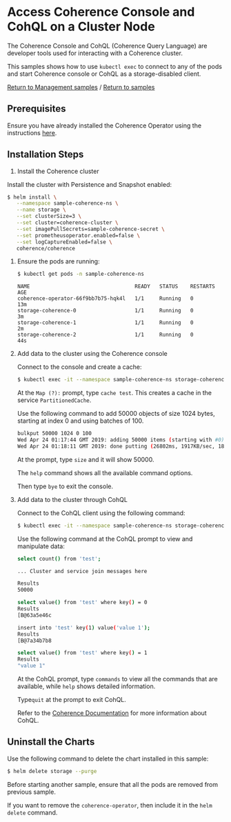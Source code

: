 # Access Coherence Console and CohQL on a Cluster Node

The Coherence Console and CohQL (Coherence Query Language) are developer tools used for interacting with a Coherence cluster.

This samples shows how to use `kubectl exec` to connect to any of the pods and start Coherence console or CohQL as a storage-disabled client.

[Return to Management samples](../) / [Return to samples](../../README.md#list-of-samples)

## Prerequisites

Ensure you have already installed the Coherence Operator using the instructions [here](../../../README.md#install-the-coherence-operator).

## Installation Steps

1. Install the Coherence cluster

  Install the cluster with Persistence and Snapshot enabled:

   ```bash
   $ helm install \
      --namespace sample-coherence-ns \
      --name storage \
      --set clusterSize=3 \
      --set cluster=coherence-cluster \
      --set imagePullSecrets=sample-coherence-secret \
      --set prometheusoperator.enabled=false \
      --set logCaptureEnabled=false \
      coherence/coherence
   ```
   
1. Ensure the pods are running:

   ```bash
   $ kubectl get pods -n sample-coherence-ns
   ```
   ```console
   NAME                                  READY   STATUS    RESTARTS   AGE
   coherence-operator-66f9bb7b75-hqk4l   1/1     Running   0          13m
   storage-coherence-0                   1/1     Running   0          3m
   storage-coherence-1                   1/1     Running   0          2m
   storage-coherence-2                   1/1     Running   0          44s
   ```
   
1. Add data to the cluster using the Coherence console

   Connect to the console and create a cache:

   ```bash
   $ kubectl exec -it --namespace sample-coherence-ns storage-coherence-0 bash /scripts/startCoherence.sh console
   ```   
   
   At the `Map (?):` prompt, type `cache test`.  This creates a cache in the service `PartitionedCache`.
   
   Use the following command to add 50000 objects of size 1024 bytes, starting at index 0 and using batches of 100.
   
   ```bash
   bulkput 50000 1024 0 100
   Wed Apr 24 01:17:44 GMT 2019: adding 50000 items (starting with #0) each 1024 bytes ...
   Wed Apr 24 01:18:11 GMT 2019: done putting (26802ms, 1917KB/sec, 1865 items/sec)
   ```
   
   At the prompt, type `size` and it will show 50000.
   
   The `help` command shows all the available command options.
   
   Then type `bye` to exit the console.
      
1. Add data to the cluster through CohQL

   Connect to the CohQL client using the following command:

   ```bash
   $ kubectl exec -it --namespace sample-coherence-ns storage-coherence-0 bash /scripts/startCoherence.sh queryplus
   ```   
   
   Use the following command at the CohQL prompt to view and manipulate data:
   
   ```bash
   select count() from 'test';

   ... Cluster and service join messages here

   Results
   50000

   select value() from 'test' where key() = 0
   Results
   [B@63a5e46c

   insert into 'test' key(1) value('value 1');
   Results
   [B@7a34b7b8

   select value() from 'test' where key() = 1
   Results
   "value 1"
   ```
   
   At the CohQL prompt, type `commands` to view all the commands that are available, while `help` shows detailed information.
   
   Type`quit` at the prompt to exit CohQL.
   
   Refer to the [Coherence Documentation](https://docs.oracle.com/middleware/1221/coherence/develop-applications/api_cq.htm#COHDG5264) for more information about CohQL.

## Uninstall the Charts

Use the following command to delete the chart installed in this sample:

```bash
$ helm delete storage --purge
```

Before starting another sample, ensure that all the pods are removed from previous sample.

If you want to remove the `coherence-operator`, then include it in the `helm delete` command.
